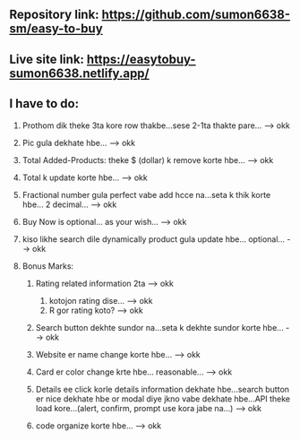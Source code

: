 ## Repository link: https://github.com/sumon6638-sm/easy-to-buy

## Live site link: https://easytobuy-sumon6638.netlify.app/

## I have to do:

1. Prothom dik theke 3ta kore row thakbe...sese 2-1ta thakte pare... --> okk

2. Pic gula dekhate hbe... --> okk

3. Total Added-Products: theke $ (dollar) k remove korte hbe... --> okk

4. Total k update korte hbe... --> okk

5. Fractional number gula perfect vabe add hcce na...seta k thik korte hbe... 2 decimal... --> okk

6. Buy Now is optional... as your wish... --> okk

7. kiso likhe search dile dynamically product gula update hbe... optional... --> okk

8. Bonus Marks:

   1. Rating related information 2ta --> okk

      1. kotojon rating dise... --> okk
      2. R gor rating koto? --> okk

   2. Search button dekhte sundor na...seta k dekhte sundor korte hbe... --> okk

   3. Website er name change korte hbe... --> okk

   4. Card er color change krte hbe... reasonable... --> okk

   5. Details ee click korle details information dekhate hbe...search button er nice dekhate hbe or modal diye jkno vabe dekhate hbe...API theke load kore...(alert, confirm, prompt use kora jabe na...) --> okk

   6. code organize korte hbe... --> okk
